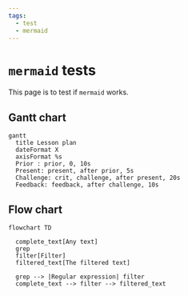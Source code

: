 ```yaml
---
tags:
  - test
  - mermaid
---
```


# `mermaid` tests

This page is to test if `mermaid` works.

## Gantt chart

```mermaid
gantt
  title Lesson plan
  dateFormat X
  axisFormat %s
  Prior : prior, 0, 10s
  Present: present, after prior, 5s
  Challenge: crit, challenge, after present, 20s
  Feedback: feedback, after challenge, 10s
```

## Flow chart

```mermaid
flowchart TD

  complete_text[Any text]
  grep
  filter[Filter]
  filtered_text[The filtered text]

  grep --> |Regular expression| filter
  complete_text --> filter --> filtered_text
```
